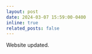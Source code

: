 ```yaml
---
layout: post
date: 2024-03-07 15:59:00-0400
inline: true
related_posts: false
---
```


Website updated.
